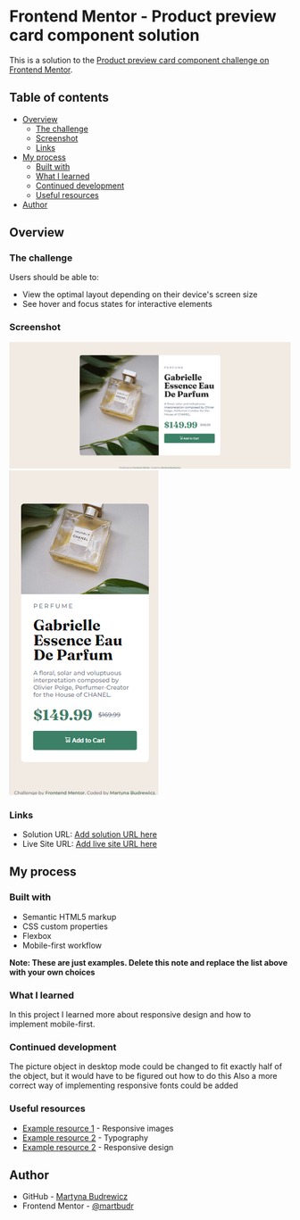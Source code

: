 # Frontend Mentor - Product preview card component solution

This is a solution to the [Product preview card component challenge on Frontend Mentor](https://www.frontendmentor.io/challenges/product-preview-card-component-GO7UmttRfa).

## Table of contents

- [Overview](#overview)
  - [The challenge](#the-challenge)
  - [Screenshot](#screenshot)
  - [Links](#links)
- [My process](#my-process)
  - [Built with](#built-with)
  - [What I learned](#what-i-learned)
  - [Continued development](#continued-development)
  - [Useful resources](#useful-resources)
- [Author](#author)

## Overview

### The challenge

Users should be able to:

- View the optimal layout depending on their device's screen size
- See hover and focus states for interactive elements

### Screenshot

![desktop](./screenshots/desktop.png)
![mobile](./screenshots/mobile.png)

### Links

- Solution URL: [Add solution URL here](https://your-solution-url.com)
- Live Site URL: [Add live site URL here](https://your-live-site-url.com)

## My process

### Built with

- Semantic HTML5 markup
- CSS custom properties
- Flexbox
- Mobile-first workflow

**Note: These are just examples. Delete this note and replace the list above with your own choices**

### What I learned

In this project I learned more about responsive design and how to implement mobile-first.

### Continued development

The picture object in desktop mode could be changed to fit exactly half of the object, but it would have to be figured out how to do this
Also a more correct way of implementing responsive fonts could be added

### Useful resources

- [Example resource 1](https://web.dev/learn/design/responsive-images) - Responsive images
- [Example resource 2](https://web.dev/learn/design/typography) - Typography
- [Example resource 2](https://web.dev/learn/design/typography) - Responsive design

## Author

- GitHub - [Martyna Budrewicz](https://github.com/martbudr)
- Frontend Mentor - [@martbudr](https://www.frontendmentor.io/profile/martbudr)
